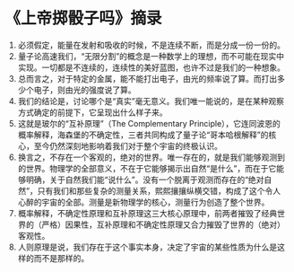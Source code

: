 # 《上帝掷骰子吗》摘录
1. 必须假定，能量在发射和吸收的时候，不是连续不断，而是分成一份一份的。
2. 量子论高速我们，“无限分割”的概念是一种数学上的理想，而不可能在现实中实现。一切都是不连续的，连续性的美好蓝图，也许不过是我们的一种想象。
3. 总而言之，对于特定的金属，能不能打出电子，由光的频率说了算。而打出多少个电子，则由光的强度说了算。
4. 我们的结论是，讨论哪个是“真实”毫无意义。我们唯一能说的，是在某种观察方式确定的前提下，它呈现出什么样子来。
5. 这就是玻尔的“互补原理”（The Complementary Principle），它连同波恩的概率解释，海森堡的不确定性，三者共同构成了量子论“哥本哈根解释”的核心，至今仍然深刻地影响着我们对于整个宇宙的终极认识。
6. 换言之，不存在一个客观的，绝对的世界。唯一存在的，就是我们能够观测到的世界。物理学的全部意义，不在于它能够揭示出自然“是什么”，而在于它能够明确，关于自然我们能“说什么”。没有一个脱离于观测而存在的“绝对自然”，只有我们和那些复杂的测量关系，熙熙攘攘纵横交错，构成了这个令人心醉的宇宙的全部。测量是新物理学的核心，测量行为创造了整个世界。
7. 概率解释，不确定性原理和互补原理这三大核心原理中，前两者摧毁了经典世界的（严格）因果性，互补原理和不确定性原理又合力摧毁了世界的（绝对）客观性。
8. 人则原理是说，我们存在于这个事实本身，决定了宇宙的某些性质为什么是这样的而不是那样的。

